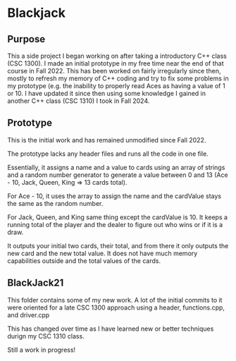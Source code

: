# Blackjack


## Purpose 
This a side project I began working on after taking a introductory C++ class (CSC 1300). I made an initial prototype in my free time near the end of that course in 
Fall 2022. This has been worked on fairly irregularly since then, mostly to refresh my memory of C++ coding and try to fix some problems in my prototype (e.g. the inability to properly read Aces as having a value
of 1 or 10. I have updated it since then using some knowledge I gained in another C++ class (CSC 1310) I took in Fall 2024. 


## Prototype
This is the initial work and has remained unmodified since Fall 2022. 


The prototype lacks any header files and runs all the code in one file. 


Essentially, it assigns a name and a value to cards using an array of strings and a random number generator to generate a value between 0 and 13 (Ace - 10, Jack, Queen, King => 13 cards total). 

For Ace - 10, it uses the array to assign the name and the cardValue stays the same as the random number. 

For Jack, Queen, and King same thing except the cardValue is 10. It keeps a running total of the player and the dealer to figure out who wins or if it is a draw. 


It outputs your initial two cards, their total, and from there it only outputs the new card and the new total value. It does not have much memory capabilities outside and the total values of the cards. 


## BlackJack21
This folder contains some of my new work. A lot of the initial commits to it were oriented for a late CSC 1300 approach using a header, functions.cpp, and driver.cpp

This has changed over time as I have learned new or better techniques durign my CSC 1310 class. 

Still a work in progress!
